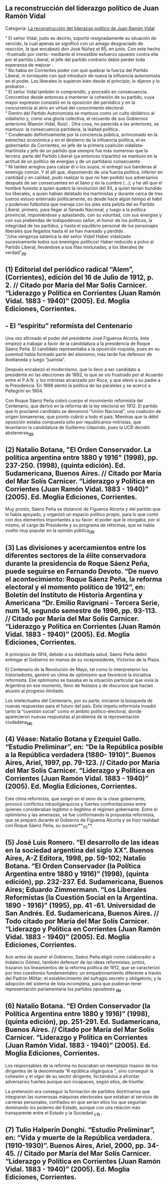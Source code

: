 ## La reconstrucción del liderazgo político de Juan Ramón Vidal

Categoría: [La reconstrucción del liderazgo político de Juan Ramón Vidal](http://descubrircorrientes.com.ar/2012/index.php/4815-corrientes-en-la-familia-argentina-1870-a-la-actualidad/gobiernos-liberales-de-virasoro-a-resoagli-1897-1909/gobierno-de-juan-luis-resoagli-37-gobernador/la-reconstruccion-del-liderazgo-politico-de-juan-ramon-vidal)

“ El señor Vidal, justo es decirlo, soportó resignadamente su situación de vencido, la cual apenas se significó con un amago desgraciado de reacción, la que encabezó don José Núñez el 95, en junio. Con este hecho -frustrado por cierto- mediante el irresistible esfuerzo opuesto contra ella por el partido Liberal, el jefe del partido contrario debió perder toda esperanza de mejorar .  
“ No había en Corrientes poder con qué quebrar la fuerza del Partido Liberal, ni torniquete con qué introducir de nueva la influencia autonomista en el poder. Los liberales lo supieron bien desde el principio; lo dijeron y lo probaron .  
“ El señor Vidal también lo comprendió, y procedió en consecuencia. Concretóse desde entonces a mantener la cohesión de su partido, cuya mayor expresión consistió en la oposición del periódico y en la concurrencia al atrio en virtud del conocimiento electoral .  
“ Dentro del Partido Autonomista se mantuvo como un culto idolátrico al vidalismo y, como una gloria colectiva, el recuerdo de sus Gobiernos anteriores (Ramón Vidal, Ruiz) . Otra cosa, no parecida a las anteriores, se mantuvo: la consecuencia partidaria, la lealtad política .  
“ Condenado definitivamente por la conciencia pública, arrinconado en la estrechez económica y en el destierro de la influencia política, el ex gobernador de Corrientes, ex jefe de la primera coalición vidalista-martinista y jefe de un partido que siempre fue más numeroso que la tercera. parte del Partido Liberal (ya entonces tripartito) se mantuvo en la actitud de un político de energías y de un partidario consecuente .  
“ Ni tanteó arreglos para calzar él o los suyos, ni entregó sus banderas al enemigo común. Y él allí que, disponiendo de una fuerza política, inferior en cantidad y en calidad, pudo realizar lo que no han podido sus adversarios después de ser consecuentes en el llano y en la cumbre (...); y he allí que el hombre funesto a quien quebró la revolución del 93, a quien tenían hundido los liberales, a quien habían delatado los martinistas y durante cerca de tres lustros estuvo enterrado políticamente, es desde hace algún tiempo el hábil y poderoso futbolista que maneja con los pies esta pelota del ex Partido Liberal, primero, para llegar al Senado Nacional, y luego a la política provincial, imponiéndose y aplastando, con su voluntad, con sus energías y con sus prebendas de todopoderoso señor, el honor de los políticos, la integridad de los partidos, y hasta el equilibrio personal de los personajes liberales que llegados hasta él se han mareado y perdido .  
“¡Una venganza satánica la del señor Vidal! Haber vidalizado sucesivamente todos sus enemigos políticos! Haber reducido a polvo al Partido Liberal, llevándose a sus filas mixturadas, a los liberales de verdad”<sub><strong>(1)</strong></sub>.

## **(1) Editorial del periódico radical “Alem”, (Corrientes), edición del 16 de Julio de 1912, p. 2. // Citado por María del Mar Solís Carnicer. “Liderazgo y Política en Corrientes (Juan Ramón Vidal. 1883 - 1940)” (2005). Ed. Moglia Ediciones, Corrientes.**

## **\- El “espíritu” reformista del Centenario**

Una vez afirmado el poder del presidente José Figueroa Alcorta, éste empezó a trabajar a favor de la candidatura a la presidencia de Roque Sáenz Peña. El candidato representaba a la oposición roquista, pues en su juventud había formado parte del alsinismo; más tarde fue defensor de Avellaneda y luego “juarista”.

Después encabezó el modernismo, que lo llevó a ser candidato a presidente en las elecciones de 1892, lo que se vio frustrado por el Acuerdo entre el P.A.N. y los mitristas alcanzado por Roca, y que elevó a su padre a la Presidencia. En 1898 alentó la política de las paralelas y se acercó a Pellegrini en 1904.

Con Roque Sáenz Peña cobró cuerpo el movimiento reformista del Centenario, que derivó en la reforma de la ley electoral en 1912. El partido que lo proclamó candidato se denominó “Unión Nacional”, una coalición de origen bonaerense, que pronto cubrió a todo el país. Mientras que la débil oposición estaba compuesta sólo por republicanos-mitristas, que levantaron la candidatura de Guillermo Udaondo, pues la UCR decidió abstenerse<sub><strong>(2)</strong></sub>.

## **(2) Natalio Botana, "El Orden Conservador. La política argentina entre 1880 y 1916" (1998), pp. 237-250. (1998), (quinta edición). Ed. Sudamericana, Buenos Aires. // Citado por María del Mar Solís Carnicer. “Liderazgo y Política en Corrientes (Juan Ramón Vidal. 1883 - 1940)” (2005). Ed. Moglia Ediciones, Corrientes.**

Muy pronto, Sáenz Peña se distanció de Figueroa Alcorta y del partido que lo había apoyado, y organizó un espacio político propio, para lo que contó con dos elementos importantes a su favor: el poder que le otorgaba, por sí mismo, el cargo de Presidente y su programa de reformas, que se había vuelto muy popular en la opinión pública<sub><strong>(3)</strong></sub>.

## **(3) Las divisiones y acercamientos entre los diferentes sectores de la élite conservadora durante la presidencia de Roque Sáenz Peña, puede seguirse en Fernando Devoto. “De nuevo el acontecimiento: Roque Sáenz Peña, la reforma electoral y el momento político de 1912”, en: Boletín del Instituto de Historia Argentina y Americana “Dr. Emilio Ravignani - Tercera Serie, num 14, segundo semestre de 1996, pp. 93-113. // Citado por María del Mar Solís Carnicer. “Liderazgo y Política en Corrientes (Juan Ramón Vidal. 1883 - 1940)” (2005). Ed. Moglia Ediciones, Corrientes.**

A principios de 1914, debido a su debilitada salud, Sáenz Peña debió entregar el Gobierno en manos de su vicepresidente, Victorino de la Plaza.

El Centenario de la Revolución de Mayo, tal como lo interpretaron los historiadores, generó un clima de optimismo que favoreció la iniciativa reformista. Ese optimismo se basaba en la situación particular que vivía la Argentina en ese momento, lleno de festejos y de discursos que hacían alusión al progreso ilimitado.

Los intelectuales del Centenario, por su parte, iniciaron la búsqueda de nuevas respuestas para el futuro del país. Este ímpetu reformista invadió tanto la “cuestión social” como el ámbito político-electoral, donde aparecieron nuevas respuestas al problema de la representación ciudadana<sub><strong>(4)</strong></sub>.

## **(4) Véase: Natalio Botana y Ezequiel Gallo. “Estudio Preliminar”, en: “De la República posible a la República verdadera (1880- 1910)”. Buenos Aires, Ariel, 1997, pp. 79-123. // Citado por María del Mar Solís Carnicer. “Liderazgo y Política en Corrientes (Juan Ramón Vidal. 1883 - 1940)” (2005). Ed. Moglia Ediciones, Corrientes.**

Este clima reformista, que surgió en el seno de la clase gobernante, provocó conflictos intraoligárquicos y fuertes confrontaciones entre quienes consideraban legítimo o ilegítimo el régimen gobernante. Entre el optimismo y las amenazas, se fue conformando la propuesta reformista, que se preparó durante el Gobierno de Figueroa Alcorta y se hizo realidad con Roque Sáenz Peña, su sucesor**<sub>(5)</sub>**.

## **(5) José Luis Romero. “El desarrollo de las ideas en la sociedad argentina del siglo XX”. Buenos Aires, A-Z Editora, 1998, pp. 59-102; Natalio Botana. “El Orden Conservador (la Política Argentina entre 1880 y 1916)” (1998), (quinta edición), pp. 232-237. Ed. Sudamericana, Buenos Aires; Eduardo Zimmermann. “Los Liberales Reformistas (la Cuestión Social en la Argentina. 1890 - 1916)” (1995), pp. 41 -61. Universidad de San Andrés. Ed. Sudamericana, Buenos Aires. // Todo citado por María del Mar Solís Carnicer. “Liderazgo y Política en Corrientes (Juan Ramón Vidal. 1883 - 1940)” (2005). Ed. Moglia Ediciones, Corrientes.**

Aún antes de asumir el Gobierno, Saénz Peña eligió como colaborador a Indalecio Gómez, también defensor de las ideas reformistas; juntos, trazaron los lineamientos de la reforma política de 1912, que se caracterizó por tres cuestiones fundamentales: un empadronamiento diferente a través del Padrón Militar; el establecimiento del sufragio secreto y obligatorio; y la adopción del sistema de lista incompleta, para que pudieran tener representación parlamentaria los partidos opositores <sub><strong><span><span>(6)</span></span></strong></sub> .

## **(6) Natalio Botana. “El Orden Conservador (la Política Argentina entre 1880 y 1916)” (1998), (quinta edición), pp. 251-291. Ed. Sudamericana, Buenos Aires. // Citado por María del Mar Solís Carnicer. “Liderazgo y Política en Corrientes (Juan Ramón Vidal. 1883 - 1940)” (2005). Ed. Moglia Ediciones, Corrientes.**

Los responsables de la reforma no buscaban un reemplazo masivo de los dirigentes de la denominada “R epública oligárquica ”, sino conseguir la cohesión y el vigor de su sector dirigente, forzándolos a afrontar adversarios fuertes aunque aún incapaces, según ellos, de triunfar.

La pretensión era conseguir la formación de partidos doctrinarios que integraran las numerosas máquinas electorales que estaban al servicio de carreras personales, confiados en que serían ellos los que seguirían dominando los poderes del Estado, aunque con una relación más transparente entre el Estado y la Sociedad <sub><strong><span><span>( 7)</span></span></strong></sub> .

## **(7) Tulio Halperín Donghi. “Estudio Preliminar”, en: “Vida y muerte de la República verdadera. (1910-1930)”. Buenos Aires, Ariel, 2000, pp. 34- 45. // Citado por María del Mar Solís Carnicer. “Liderazgo y Política en Corrientes (Juan Ramón Vidal. 1883 - 1940)” (2005). Ed. Moglia Ediciones, Corrientes.**